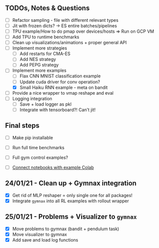 ## TODOs, Notes & Questions
- [ ] Refactor sampling - file with different relevant types
- [ ] Jit with frozen dicts? -> ES entire batches/pipelines
- [ ] TPU example/How to do pmap over devices/hosts => Run on GCP VM
- [ ] Add TPU to runtime benchmarks
- [ ] Clean up visualizations/animations + proper general API
- [ ] Implement more strategies
    - [ ] Add restarts for CMA-ES
    - [ ] Add NES strategy
    - [ ] Add PEPG strategy
- [ ] Implement more examples
    - [ ] Flax CNN MNIST classification example
    - [ ] Update cuda driver for conv operation?
    - [x] Small Haiku RNN example - meta on bandit
- [ ] Provide a nice wrapper to vmap reshape and eval
- [ ] Logging integration
    - [ ] Save + load logger as pkl
    - [ ] Integrate with tensorboard?! Can't jit!

## Final steps
- [ ] Make pip installable
- [ ] Run full time benchmarks
- [ ] Full gym control examples?
- [ ] [Connect notebooks with example Colab](https://colab.research.google.com/github/googlecolab/colabtools/blob/master/notebooks/colab-github-demo.ipynb#scrollTo=K-NVg7RjyeTk)


## 24/01/21 - Clean up + Gymnax integration
- [x] Get rid of MLP reshaper = only single one for all packages!
- [x] Integrate `gymnax` into all RL examples with rollout wrapper

## 25/01/21 - Problems + Visualizer to `gymnax`
- [x] Move problems to gymnax (bandit + pendulum task)
- [x] Move visualizer to gymnax
- [x] Add save and load log functions
